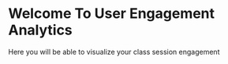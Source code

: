 # Welcome To User Engagement Analytics

Here you will be able to visualize your class session engagement
